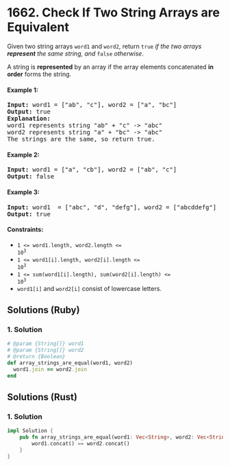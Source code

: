# 1662. Check If Two String Arrays are Equivalent
Given two string arrays `word1` and `word2`, return `true` *if the two arrays **represent** the same string, and* `false` *otherwise*.

A string is **represented** by an array if the array elements concatenated **in order** forms the string.

#### Example 1:
<pre>
<strong>Input:</strong> word1 = ["ab", "c"], word2 = ["a", "bc"]
<strong>Output:</strong> true
<strong>Explanation:</strong>
word1 represents string "ab" + "c" -> "abc"
word2 represents string "a" + "bc" -> "abc"
The strings are the same, so return true.
</pre>

#### Example 2:
<pre>
<strong>Input:</strong> word1 = ["a", "cb"], word2 = ["ab", "c"]
<strong>Output:</strong> false
</pre>

#### Example 3:
<pre>
<strong>Input:</strong> word1  = ["abc", "d", "defg"], word2 = ["abcddefg"]
<strong>Output:</strong> true
</pre>

#### Constraints:
* <code>1 <= word1.length, word2.length <= 10<sup>3</sup></code>
* <code>1 <= word1[i].length, word2[i].length <= 10<sup>3</sup></code>
* <code>1 <= sum(word1[i].length), sum(word2[i].length) <= 10<sup>3</sup></code>
* `word1[i]` and `word2[i]` consist of lowercase letters.

## Solutions (Ruby)

### 1. Solution
```Ruby
# @param {String[]} word1
# @param {String[]} word2
# @return {Boolean}
def array_strings_are_equal(word1, word2)
  word1.join == word2.join
end
```

## Solutions (Rust)

### 1. Solution
```Rust
impl Solution {
    pub fn array_strings_are_equal(word1: Vec<String>, word2: Vec<String>) -> bool {
        word1.concat() == word2.concat()
    }
}
```
